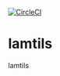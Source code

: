 [![CircleCI](https://circleci.com/gh/be-hase/lamtils.svg?style=svg)](https://circleci.com/gh/be-hase/lamtils)

# lamtils

lamtils
